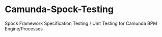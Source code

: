 # Camunda-Spock-Testing

Spock Framework Specification Testing / Unit Testing for Camunda BPM Engine/Processes
